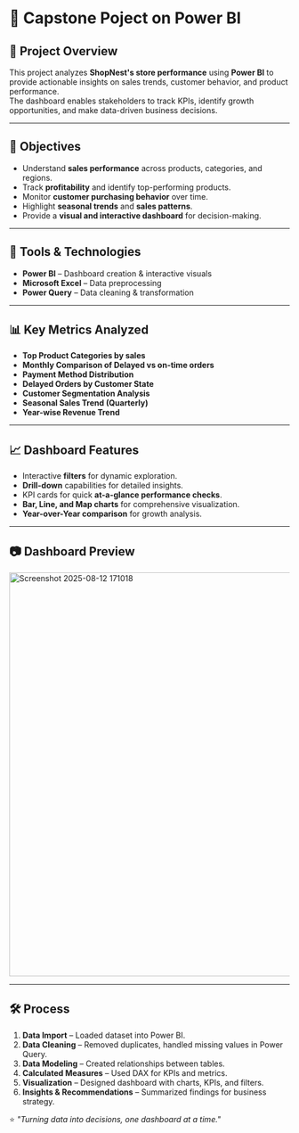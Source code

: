 # 🏬 Capstone Poject on Power BI

## 📌 Project Overview  
This project analyzes **ShopNest's store performance** using **Power BI** to provide actionable insights on sales trends, customer behavior, and product performance.  
The dashboard enables stakeholders to track KPIs, identify growth opportunities, and make data-driven business decisions.

---

## 🎯 Objectives
- Understand **sales performance** across products, categories, and regions.
- Track **profitability** and identify top-performing products.
- Monitor **customer purchasing behavior** over time.
- Highlight **seasonal trends** and **sales patterns**.
- Provide a **visual and interactive dashboard** for decision-making.

---


## 🔧 Tools & Technologies
- **Power BI** – Dashboard creation & interactive visuals  
- **Microsoft Excel** – Data preprocessing  
- **Power Query** – Data cleaning & transformation  

---

## 📊 Key Metrics Analyzed
- **Top Product Categories by sales**
- **Monthly Comparison of Delayed vs on-time orders**
- **Payment Method Distribution**
- **Delayed Orders by Customer State**
- **Customer Segmentation Analysis**
- **Seasonal Sales Trend (Quarterly)**
- **Year-wise Revenue Trend**

---

## 📈 Dashboard Features
- Interactive **filters** for dynamic exploration.
- **Drill-down** capabilities for detailed insights.
- KPI cards for quick **at-a-glance performance checks**.
- **Bar, Line, and Map charts** for comprehensive visualization.
- **Year-over-Year comparison** for growth analysis.

---

## 📷 Dashboard Preview  

<img width="1310" height="725" alt="Screenshot 2025-08-12 171018" src="https://github.com/user-attachments/assets/8cd427e8-7413-4a35-887c-e8863e9892d7" />


---

## 🛠 Process
1. **Data Import** – Loaded dataset into Power BI.
2. **Data Cleaning** – Removed duplicates, handled missing values in Power Query.
3. **Data Modeling** – Created relationships between tables.
4. **Calculated Measures** – Used DAX for KPIs and metrics.
5. **Visualization** – Designed dashboard with charts, KPIs, and filters.
6. **Insights & Recommendations** – Summarized findings for business strategy.

⭐ *"Turning data into decisions, one dashboard at a time."*
